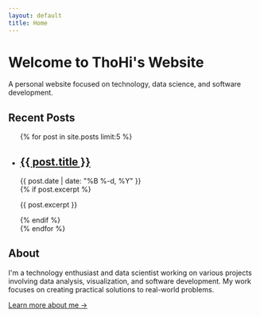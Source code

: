 ```yaml
---
layout: default
title: Home
---
```


# Welcome to ThoHi's Website

A personal website focused on technology, data science, and software development.

## Recent Posts

<ul class="post-list">
  {% for post in site.posts limit:5 %}
    <li class="post-item">
      <h2 class="post-title">
        <a href="{{ post.url | relative_url }}">{{ post.title }}</a>
      </h2>
      <div class="post-meta">{{ post.date | date: "%B %-d, %Y" }}</div>
      {% if post.excerpt %}
        <p>{{ post.excerpt }}</p>
      {% endif %}
    </li>
  {% endfor %}
</ul>

## About

I'm a technology enthusiast and data scientist working on various projects involving data analysis, visualization, and software development. My work focuses on creating practical solutions to real-world problems.

[Learn more about me →](/about) 